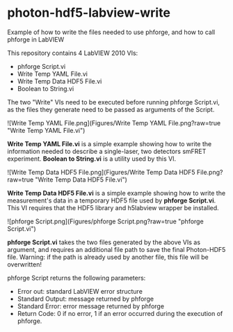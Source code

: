 # photon-hdf5-labview-write
Example of how to write the files needed to use phforge, and how to call phforge in LabVIEW

This repository contains 4 LabVIEW 2010 VIs:
- phforge Script.vi
- Write Temp YAML File.vi
- Write Temp Data HDF5 File.vi
- Boolean to String.vi

The two "Write" VIs need to be executed before running phforge Script.vi, as the files they generate need to be passed as arguments of the Script.

![Write Temp YAML File.png](Figures/Write Temp YAML File.png?raw=true "Write Temp YAML File.vi")

<b>Write Temp YAML File.vi</b> is a simple example showing how to write the information needed to describe a single-laser, two detectors smFRET experiment. <b>Boolean to String.vi</b> is a utility used by this VI.

![Write Temp Data HDF5 File.png](Figures/Write Temp Data HDF5 File.png?raw=true "Write Temp Data HDF5 File.vi")

<b>Write Temp Data HDF5 File.vi</b> is a simple example showing how to write the measurement's data in a temporary HDF5 file used by <b>phforge Script.vi</b>. This VI requires that the HDF5 library and h5labview wrapper be installed.

![phforge Script.png](Figures/phforge Script.png?raw=true "phforge Script.vi")

<b>phforge Script.vi</b> takes the two files generated by the above VIs as argument, and requires an additional file path to save the final Photon-HDF5 file. Warning: if the path is already used by another file, this file will be overwritten!

phforge Script returns the following parameters:
- Error out: standard LabVIEW error structure
- Standard Output: message returned by phforge
- Standard Error: error message returned by phforge
- Return Code: 0 if no error, 1 if an error occurred during the execution of phforge.
